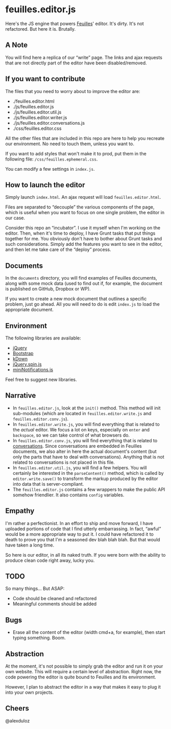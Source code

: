 # feuilles.editor.js 

Here's the JS engine that powers [Feuilles](https://feuill.es)' editor. It's dirty. It's not refactored. But here it is. Brutally.


## A Note

You will find here a replica of our “write” page. The links and ajax requests that are not directly part of the editor have been disabled/removed. 

## If you want to contribute

The files that you need to worry about to improve the editor are:

* ./feuilles.editor.html 
* ./js/feuilles.editor.js 
* ./js/feuilles.editor.util.js 
* ./js/feuilles.editor.writer.js 
* ./js/feuilles.editor.conversations.js 
* ./css/feuilles.editor.css 

All the other files that are included in this repo are here to help you recreate our environment. No need to touch them, unless you want to.

If you want to add styles that won't make it to prod, put them in the following file: `/css/feuilles.ephemeral.css`. 

You can modify a few settings in `index.js`.

## How to launch the editor

Simply launch `index.html`. An ajax request will load `feuilles.editor.html`. 

Files are separated to “decouple” the various components of the page, which is useful when you want to focus on one single problem, the editor in our case. 

Consider this repo an “incubator”. I use it myself when I'm working on the editor. Then, when it's time to deploy, I have Grunt tasks that put things together for me. You obviously don't have to bother about Grunt tasks and such considerations. Simply add the features you want to see in the editor, and then let me take care of the “deploy” process.

## Documents

In the `documents` directory, you will find examples of Feuilles documents, along with some mock data (used to find out if, for example, the document is published on GitHub, Dropbox or WP).

If you want to create a new mock document that outlines a specific problem, just go ahead. All you will need to do is edit `index.js` to load the appropriate document.

## Environment

The following libraries are available: 
* [jQuery](http://jquery.com/)
* [Bootstrap](http://getbootstrap.com/)
* [kDown](https://github.com/alexduloz/kDown)
* [jQuery.spin.js](http://fgnass.github.io/spin.js/)
* [miniNotifications.js](http://www.minijs.com/plugins/8/notification) 

Feel free to suggest new libraries.

## Narrative

* In `feuilles.editor.js`, look at the `init()` method. This method will init sub-modules (which are located in `feuilles.editor.write.js` and `feuilles.editor.conv.js`).
* In `feuilles.editor.write.js`, you will find everything that is related to the *actual* editor. We focus a lot on keys, especially on `enter` and `backspace`, so we can take control of what browsers do.
* In `feuilles.editor.conv.js`, you will find everything that is related to [conversations](https://github.com/feuilles/Editor/blob/gh-pages/CONVERSATIONS.md). Since conversations are embedded in Feuilles documents, we also alter in here the actual document's content (but only the parts that have to deal with conversations). Anything that is not related to conversations is not placed in this file.
* In `feuilles.editor.util.js`, you will find a few helpers. You will certainly be interested in the `parseContent()` method, which is called by `editor.write.save()` to transform the markup produced by the editor into data that is server-compliant.
* The `feuilles.editor.js` contains a few wrappers to make the public API somehow friendlier. It also contains `config` variables.


## Empathy

I'm rather a perfectionist. In an effort to ship and move forward, I have uploaded portions of code that I find utterly embarrassing. In fact, “awful” would be a more appropriate way to put it. I could have refactored it to death to prove you that I'm a seasoned dev blah blah blah. But that would have taken a long time.

So here is our editor, in all its naked truth. If you were born with the ability to produce clean code right away, lucky you. 

## TODO

So many things… But ASAP: 

* Code should be cleaned and refactored
* Meaningful comments should be added


## Bugs

* Erase all the content of the editor (width cmd+a, for example), then start typing something. Boom.


## Abstraction

At the moment, it's not possible to simply grab the editor and run it on your own website. This will require a certain level of abstraction. Right now, the code powering the editor is quite bound to Feuilles and its environment. 

However, I plan to abstract the editor in a way that makes it easy to plug it into your own projects.

## Cheers

@alexduloz
